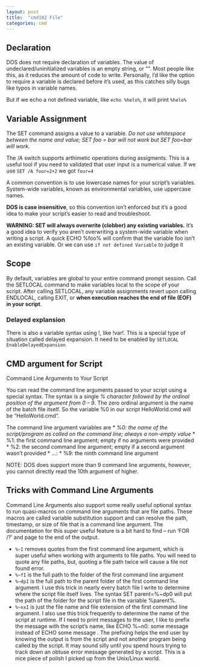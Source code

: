 ```yaml
---
layout: post
title:  "cmd102 File"
categories: cmd
---
```

## Declaration
DOS does not require declaration of variables. The value of undeclared/uninitialized variables is an empty string, or "". Most people like this, as it reduces the amount of code to write. Personally, I’d like the option to require a variable is declared before it’s used, as this catches silly bugs like typos in variable names.

But if we echo a not defined variable, like `echo %helo%`, it will print `%helo%`
## Variable Assignment
The SET command assigns a value to a variable.
*Do not use whitespace between the name and value; SET foo = bar will not work but SET foo=bar will work.*

The /A switch supports arthimetic operations during assigments. This is a useful tool if you need to validated that user input is a numerical value.
If we use `SET /A four=2+2` we got `four=4`

A common convention is to use lowercase names for your script’s variables. System-wide variables, known as environmental variables, use uppercase names. 

**DOS is case insensitive**, so this convention isn’t enforced but it’s a good idea to make your script’s easier to read and troubleshoot.

**WARNING: SET will always overwrite (clobber) any existing variables.** It’s a good idea to verify you aren’t overwriting a system-wide variable when writing a script. A quick ECHO %foo% will confirm that the variable foo isn’t an existing variable. Or we can use `if not defined Variable` to judge it

## Scope
By default, variables are global to your entire command prompt session. Call the SETLOCAL command to make variables local to the scope of your script. After calling SETLOCAL, any variable assignments revert upon calling ENDLOCAL, calling EXIT, or **when execution reaches the end of file (EOF) in your script**.


### Delayed explansion
There is also a variable syntax using !, like !var!. This is a special type of situation called delayed expansion. It need to be enabled by `SETLOCAL EnableDelayedExpansion`

## CMD argument for Script
Command Line Arguments to Your Script

You can read the command line arguments passed to your script using a special syntax. The syntax is a single *% character followed by the ordinal position of the argument from 0 – 9*. The zero ordinal argument is the name of the batch file itself. So the variable %0 in our script HelloWorld.cmd will be “HelloWorld.cmd”.

The command line argument variables are * *%0: the name of the script/program as called on the command line; always a non-empty value* * %1: the first command line argument; empty if no arguments were provided * %2: the second command line argument; empty if a second argument wasn’t provided * …: * %9: the ninth command line argument

NOTE: DOS does support more than 9 command line arguments, however, you cannot directly read the 10th argument of higher. 


## Tricks with Command Line Arguments
Command Line Arguments also support some really useful optional syntax to run quasi-macros on command line arguments that are file paths. These macros are called variable substitution support and can resolve the path, timestamp, or size of file that is a command line argument. The documentation for this super useful feature is a bit hard to find – run ‘FOR /?’ and page to the end of the output.
* `%~I` removes quotes from the first command line argument, which is super useful when working with arguments to file paths. You will need to quote any file paths, but, quoting a file path twice will cause a file not found error.
* `%~fI` is the full path to the folder of the first command line argument
* `%~dpI` is the full path to the parent folder of the first command line argument. I use this trick in nearly every batch file I write to determine where the script file itself lives. The syntax SET parent=%~dp0 will put the path of the folder for the script file in the variable %parent%.
* `%~nxI` is just the file name and file extension of the first command line argument. I also use this trick frequently to determine the name of the script at runtime. If I need to print messages to the user, I like to prefix the message with the script’s name, like ECHO %~n0: some message instead of ECHO some message . The prefixing helps the end user by knowing the output is from the script and not another program being called by the script. It may sound silly until you spend hours trying to track down an obtuse error message generated by a script. This is a nice piece of polish I picked up from the Unix/Linux world.

